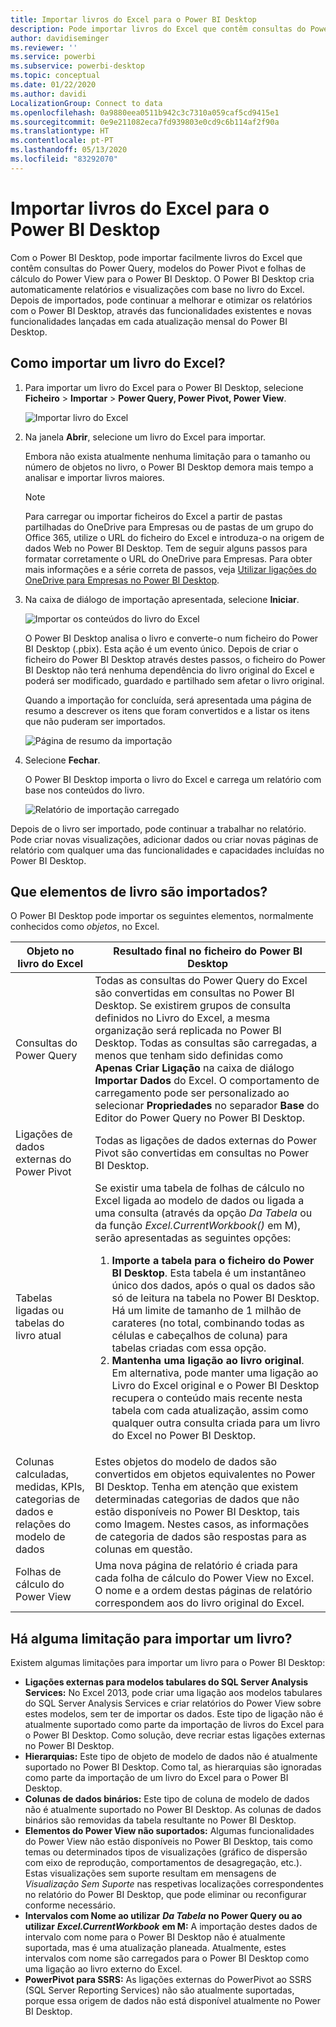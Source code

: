 ```yaml
---
title: Importar livros do Excel para o Power BI Desktop
description: Pode importar livros do Excel que contêm consultas do Power Query, modelos do Power Pivot e folhas de cálculo do Power View para o Power BI Desktop.
author: davidiseminger
ms.reviewer: ''
ms.service: powerbi
ms.subservice: powerbi-desktop
ms.topic: conceptual
ms.date: 01/22/2020
ms.author: davidi
LocalizationGroup: Connect to data
ms.openlocfilehash: 0a9880eea0511b942c3c7310a059caf5cd9415e1
ms.sourcegitcommit: 0e9e211082eca7fd939803e0cd9c6b114af2f90a
ms.translationtype: HT
ms.contentlocale: pt-PT
ms.lasthandoff: 05/13/2020
ms.locfileid: "83292070"
---
```

# <a name="import-excel-workbooks-into-power-bi-desktop"></a>Importar livros do Excel para o Power BI Desktop
Com o Power BI Desktop, pode importar facilmente livros do Excel que contêm consultas do Power Query, modelos do Power Pivot e folhas de cálculo do Power View para o Power BI Desktop. O Power BI Desktop cria automaticamente relatórios e visualizações com base no livro do Excel. Depois de importados, pode continuar a melhorar e otimizar os relatórios com o Power BI Desktop, através das funcionalidades existentes e novas funcionalidades lançadas em cada atualização mensal do Power BI Desktop.

## <a name="how-do-i-import-an-excel-workbook"></a>Como importar um livro do Excel?
1. Para importar um livro do Excel para o Power BI Desktop, selecione **Ficheiro** > **Importar** > **Power Query, Power Pivot, Power View**.

   ![Importar livro do Excel](media/desktop-import-excel-workbooks/importexceltopbi_1.png)


2. Na janela **Abrir**, selecione um livro do Excel para importar. 

   Embora não exista atualmente nenhuma limitação para o tamanho ou número de objetos no livro, o Power BI Desktop demora mais tempo a analisar e importar livros maiores.

   > [!NOTE]
   > Para carregar ou importar ficheiros do Excel a partir de pastas partilhadas do OneDrive para Empresas ou de pastas de um grupo do Office 365, utilize o URL do ficheiro do Excel e introduza-o na origem de dados Web no Power BI Desktop. Tem de seguir alguns passos para formatar corretamente o URL do OneDrive para Empresas. Para obter mais informações e a série correta de passos, veja [Utilizar ligações do OneDrive para Empresas no Power BI Desktop](desktop-use-onedrive-business-links.md).
   > 
   > 

3. Na caixa de diálogo de importação apresentada, selecione **Iniciar**.

   ![Importar os conteúdos do livro do Excel](media/desktop-import-excel-workbooks/import-excel-power-bi-5.png)


   O Power BI Desktop analisa o livro e converte-o num ficheiro do Power BI Desktop (.pbix). Esta ação é um evento único. Depois de criar o ficheiro do Power BI Desktop através destes passos, o ficheiro do Power BI Desktop não terá nenhuma dependência do livro original do Excel e poderá ser modificado, guardado e partilhado sem afetar o livro original.

   Quando a importação for concluída, será apresentada uma página de resumo a descrever os itens que foram convertidos e a listar os itens que não puderam ser importados.

   ![Página de resumo da importação](media/desktop-import-excel-workbooks/importexceltopbi_3.png)

4. Selecione **Fechar**. 

   O Power BI Desktop importa o livro do Excel e carrega um relatório com base nos conteúdos do livro.

   ![Relatório de importação carregado](media/desktop-import-excel-workbooks/importexceltopbi_4.png)

Depois de o livro ser importado, pode continuar a trabalhar no relatório. Pode criar novas visualizações, adicionar dados ou criar novas páginas de relatório com qualquer uma das funcionalidades e capacidades incluídas no Power BI Desktop.

## <a name="which-workbook-elements-are-imported"></a>Que elementos de livro são importados?
O Power BI Desktop pode importar os seguintes elementos, normalmente conhecidos como *objetos*, no Excel.

| Objeto no livro do Excel | Resultado final no ficheiro do Power BI Desktop |
| --- | --- |
| Consultas do Power Query |Todas as consultas do Power Query do Excel são convertidas em consultas no Power BI Desktop. Se existirem grupos de consulta definidos no Livro do Excel, a mesma organização será replicada no Power BI Desktop. Todas as consultas são carregadas, a menos que tenham sido definidas como **Apenas Criar Ligação** na caixa de diálogo **Importar Dados** do Excel. O comportamento de carregamento pode ser personalizado ao selecionar **Propriedades** no separador **Base** do Editor do Power Query no Power BI Desktop. |
| Ligações de dados externas do Power Pivot |Todas as ligações de dados externas do Power Pivot são convertidas em consultas no Power BI Desktop. |
| Tabelas ligadas ou tabelas do livro atual |Se existir uma tabela de folhas de cálculo no Excel ligada ao modelo de dados ou ligada a uma consulta (através da opção *Da Tabela* ou da função *Excel.CurrentWorkbook()* em M), serão apresentadas as seguintes opções: <ol><li><b>Importe a tabela para o ficheiro do Power BI Desktop</b>. Esta tabela é um instantâneo único dos dados, após o qual os dados são só de leitura na tabela no Power BI Desktop. Há um limite de tamanho de 1 milhão de carateres (no total, combinando todas as células e cabeçalhos de coluna) para tabelas criadas com essa opção.</li><li><b>Mantenha uma ligação ao livro original</b>. Em alternativa, pode manter uma ligação ao Livro do Excel original e o Power BI Desktop recupera o conteúdo mais recente nesta tabela com cada atualização, assim como qualquer outra consulta criada para um livro do Excel no Power BI Desktop.</li></ul> |
| Colunas calculadas, medidas, KPIs, categorias de dados e relações do modelo de dados |Estes objetos do modelo de dados são convertidos em objetos equivalentes no Power BI Desktop. Tenha em atenção que existem determinadas categorias de dados que não estão disponíveis no Power BI Desktop, tais como Imagem. Nestes casos, as informações de categoria de dados são respostas para as colunas em questão. |
| Folhas de cálculo do Power View |Uma nova página de relatório é criada para cada folha de cálculo do Power View no Excel. O nome e a ordem destas páginas de relatório correspondem aos do livro original do Excel. |

## <a name="are-there-any-limitations-to-importing-a-workbook"></a>Há alguma limitação para importar um livro?
Existem algumas limitações para importar um livro para o Power BI Desktop:

* **Ligações externas para modelos tabulares do SQL Server Analysis Services:** No Excel 2013, pode criar uma ligação aos modelos tabulares do SQL Server Analysis Services e criar relatórios do Power View sobre estes modelos, sem ter de importar os dados. Este tipo de ligação não é atualmente suportado como parte da importação de livros do Excel para o Power BI Desktop. Como solução, deve recriar estas ligações externas no Power BI Desktop.
* **Hierarquias:** Este tipo de objeto de modelo de dados não é atualmente suportado no Power BI Desktop. Como tal, as hierarquias são ignoradas como parte da importação de um livro do Excel para o Power BI Desktop.
* **Colunas de dados binários:** Este tipo de coluna de modelo de dados não é atualmente suportado no Power BI Desktop. As colunas de dados binários são removidas da tabela resultante no Power BI Desktop.
* **Elementos do Power View não suportados:** Algumas funcionalidades do Power View não estão disponíveis no Power BI Desktop, tais como temas ou determinados tipos de visualizações (gráfico de dispersão com eixo de reprodução, comportamentos de desagregação, etc.). Estas visualizações sem suporte resultam em mensagens de *Visualização Sem Suporte* nas respetivas localizações correspondentes no relatório do Power BI Desktop, que pode eliminar ou reconfigurar conforme necessário.
* **Intervalos com Nome ao utilizar** ***Da Tabela*** **no Power Query ou ao utilizar** ***Excel.CurrentWorkbook*** **em M:** A importação destes dados de intervalo com nome para o Power BI Desktop não é atualmente suportada, mas é uma atualização planeada. Atualmente, estes intervalos com nome são carregados para o Power BI Desktop como uma ligação ao livro externo do Excel.
* **PowerPivot para SSRS:** As ligações externas do PowerPivot ao SSRS (SQL Server Reporting Services) não são atualmente suportadas, porque essa origem de dados não está disponível atualmente no Power BI Desktop.

